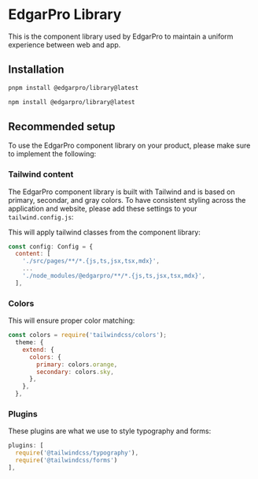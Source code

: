 # EdgarPro Library

This is the component library used by EdgarPro to maintain a uniform experience between web and app.

## Installation

```zsh
pnpm install @edgarpro/library@latest
```

```zsh
npm install @edgarpro/library@latest
```

## Recommended setup

To use the EdgarPro component library on your product, please make sure to implement the following:

### Tailwind content

The EdgarPro component library is built with Tailwind and is based on primary, secondar, and gray colors. To have consistent styling across the application and website, please add these settings to your `tailwind.config.js`:

This will apply tailwind classes from the component library:

```javascript
const config: Config = {
  content: [
    './src/pages/**/*.{js,ts,jsx,tsx,mdx}',
    ... 
    './node_modules/@edgarpro/**/*.{js,ts,jsx,tsx,mdx}',
  ],
```

### Colors

This will ensure proper color matching:

```javascript
const colors = require('tailwindcss/colors');
  theme: {
    extend: {
      colors: {
        primary: colors.orange,
        secondary: colors.sky,
      },
    },
  },
```
### Plugins

These plugins are what we use to style typography and forms:

```javascript
plugins: [
  require('@tailwindcss/typography'), 
  require('@tailwindcss/forms')
],

```